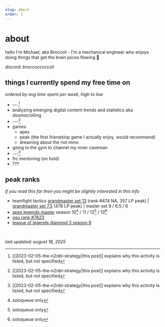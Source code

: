 ```yaml
---
slug: about
order: 1
---
```


# about

hello I'm Michael, aka Broccoli - I'm a mechanical engineer who enjoys doing things that get the brain juices flowing :slightly_smiling_face:


*discord: broccoccoccoli*


## things I currently spend my free time on
*ordered by avg time spent per week, high to low*

- ---[^1] <!--bp-->
- analyzing emerging digital content trends and statistics aka doomscrolling
- ---[^1] <!--vl-->
- games
    - apex
    - peak (the first friendslop game I actually enjoy, would recommend)
    - dreaming about the riot mmo
- going to the gym to channel my inner caveman
- ---[^1] <!--ct-->
- frc mentoring (on hold)
- ???


## peak ranks
*if you read this far then you might be slightly interested in this info*
- teamfight tactics [grandmaster set 13](images/tftrank13.png) (rank \#474 NA, 357 LP peak) | [grandmaster set 7.5](images/tftrank.png) (476 LP peak) | master set 9 / 6.5 / 6 
- [apex legends master](images/apexrank.png) season 10[^2] / 11 / 12[^2] / 13[^2]
- [osu rank \#7623](https://osu.ppy.sh/users/5870537) 
- [league of legends diamond 3 season 9](https://www.op.gg/summoners/na/Broccoli-veg)

&nbsp;

*last updated: august 18, 2025*


[^1]: [[2023-02-05-the-n2nbl-strategy|this post]] explains why this activity is listed, but not specified
[^2]: soloqueue only